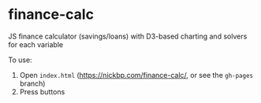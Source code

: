 # finance-calc
JS finance calculator (savings/loans) with D3-based charting and solvers for each variable

To use:
1. Open `index.html` (https://nickbp.com/finance-calc/, or see the `gh-pages` branch)
2. Press buttons
